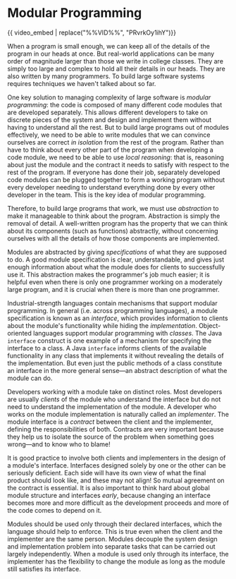 # Modular Programming

{{ video_embed | replace("%%VID%%", "PRvrkOy1ihY")}}

When a program is small enough, we can keep all of the details of the program in
our heads at once. But real-world applications can be many order of magnitude
larger than those we write in college classes. They are simply too large and
complex to hold all their details in our heads. They are also written by many
programmers. To build large software systems requires techniques we haven't
talked about so far.

One key solution to managing complexity of large software is *modular
programming*: the code is composed of many different code modules that are
developed separately. This allows different developers to take on discrete
pieces of the system and design and implement them without having to understand
all the rest. But to build large programs out of modules effectively, we need to
be able to write modules that we can convince ourselves are correct *in
isolation* from the rest of the program. Rather than have to think about every
other part of the program when developing a code module, we need to be able to
use *local reasoning*: that is, reasoning about just the module and the contract
it needs to satisfy with respect to the rest of the program. If everyone has
done their job, separately developed code modules can be plugged together to
form a working program without every developer needing to understand everything
done by every other developer in the team. This is the key idea of modular
programming.

Therefore, to build large programs that work, we must use *abstraction* to make
it manageable to think about the program. Abstraction is simply the removal of
detail. A well-written program has the property that we can think about its
components (such as functions) abstractly, without concerning ourselves with all
the details of how those components are implemented.

Modules are abstracted by giving *specifications* of what they are supposed to
do. A good module specification is clear, understandable, and gives just enough
information about what the module does for clients to successfully use it. This
abstraction makes the programmer's job much easier; it is helpful even when
there is only one programmer working on a moderately large program, and it is
crucial when there is more than one programmer.

Industrial-strength languages contain mechanisms that support modular
programming. In general (i.e. across programming languages), a module
specification is known as an *interface*, which provides information to clients
about the module's functionality while hiding the *implementation*.
Object-oriented languages support modular programming with *classes*. The Java
`interface` construct is one example of a mechanism for specifying the interface
to a class. A Java `interface` informs clients of the available functionality in
any class that implements it without revealing the details of the
implementation. But even just the public methods of a class constitute an
interface in the more general sense&mdash;an abstract description of what the
module can do.

Developers working with a module take on distinct roles. Most developers are
usually *clients* of the module who understand the interface but do not need to
understand the implementation of the module. A developer who works on the module
implementation is naturally called an *implementer*. The module interface is a
*contract* between the client and the implementer, defining the responsibilities
of both. Contracts are very important because they help us to isolate the source
of the problem when something goes wrong&mdash;and to know who to blame!

It is good practice to involve both clients and implementers in the design of a
module's interface. Interfaces designed solely by one or the other can be
seriously deficient. Each side will have its own view of what the final product
should look like, and these may not align! So mutual agreement on the contract
is essential. It is also important to think hard about global module structure
and interfaces *early*, because changing an interface becomes more and more
difficult as the development proceeds and more of the code comes to depend on
it.

Modules should be used only through their declared interfaces, which the
language should help to enforce. This is true even when the client and the
implementer are the same person. Modules decouple the system design and
implementation problem into separate tasks that can be carried out largely
independently. When a module is used only through its interface, the implementer
has the flexibility to change the module as long as the module still satisfies
its interface.